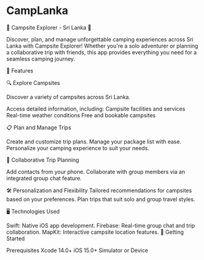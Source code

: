 # CampLanka
🌴 Campsite Explorer - Sri Lanka 🌴

Discover, plan, and manage unforgettable camping experiences across Sri Lanka with Campsite Explorer! Whether you're a solo adventurer or planning a collaborative trip with friends, this app provides everything you need for a seamless camping journey.

🚀 Features

🔍 Explore Campsites

Discover a variety of campsites across Sri Lanka.

Access detailed information, including:
Campsite facilities and services
Real-time weather conditions
Free and bookable campsites

📋 Plan and Manage Trips

Create and customize trip plans.
Manage your package list with ease.
Personalize your camping experience to suit your needs.

📱 Collaborative Trip Planning

Add contacts from your phone.
Collaborate with group members via an integrated group chat feature.

🛠️ Personalization and Flexibility
Tailored recommendations for campsites based on your preferences.
Plan trips that suit solo and group travel styles.

🖥️ Technologies Used

Swift: Native iOS app development.
Firebase: Real-time group chat and trip collaboration.
MapKit: Interactive campsite location features.
📲 Getting Started

Prerequisites
Xcode 14.0+
iOS 15.0+ Simulator or Device

